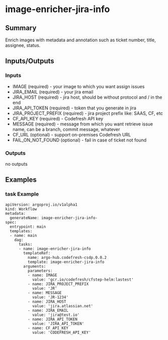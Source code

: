 # image-enricher-jira-info

## Summary
Enrich images with metadata and annotation such as ticket number, title, assignee, status.

## Inputs/Outputs

### Inputs
* IMAGE (required) - your image to which you want assign issues
* JIRA_EMAIL (required) - your jira email
* JIRA_HOST (required) - jira host, should be without protocol and / in the end
* JIRA_API_TOKEN (required) - token that you generate in jira
* JIRA_PROJECT_PREFIX (required) - jira project prefix like: SAAS, CF, etc
* CF_API_KEY (required) - Codefresh API key
* MESSAGE (required) - message from which you want retrieve issue name, can be a branch, commit message, whatever
* CF_URL (optional) - support on-premises Codefresh URL
* FAIL_ON_NOT_FOUND (optional) - fail in case of ticket not found

### Outputs
no outputs

## Examples

### task Example
```
apiVersion: argoproj.io/v1alpha1
kind: Workflow
metadata:
  generateName: image-enricher-jira-info-
spec:
  entrypoint: main
  templates:
  - name: main
    dag:
      tasks:
      - name: image-enricher-jira-info
        templateRef:
          name: argo-hub.codefresh-csdp.0.0.2
          template: image-enricher-jira-info
        arguments:
          parameters:
          - name: IMAGE
            value: 'gcr.io/codefresh/cfstep-helm:lastest'
          - name: JIRA_PROJECT_PREFIX
            value: 'JR'
          - name: MESSAGE
            value: 'JR-1234'
          - name: JIRA_HOST
            value: 'jira.atlassian.net'
          - name: JIRA_EMAIL
            value: 'jira@test.io' 
          - name: JIRA_API_TOKEN
            value: 'JIRA_API_TOKEN' 
          - name: CF_API_KEY
            value: 'CODEFRESH_API_KEY'                            
```

